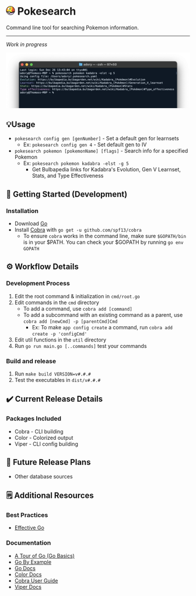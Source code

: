 <h1><img src="assets/repeat-ball.webp" width="24" height="24" /> Pokesearch</h1>
Command line tool for searching Pokemon information.

---

*Work in progress*

![Command line screenshot](assets/screenshot.png)

## 💡Usage
- `pokesearch config gen [genNumber]` - Set a default gen for learnsets
	- Ex: `pokesearch config gen 4` - Set default gen to IV
- `pokesearch pokemon [pokemonName] [flags]` - Search info for a specified Pokemon
	- Ex: `pokesearch pokemon kadabra -elst -g 5`
		- Get Bulbapedia links for Kadabra's Evolution, Gen V Learnset, Stats, and Type Effectiveness

## 🚀 Getting Started (Development)
### Installation
- Download [Go](https://go.dev/learn/)
- Install [Cobra](https://pkg.go.dev/github.com/spf13/cobra#section-readme) with `go get -u github.com/spf13/cobra`
	- To ensure `cobra` works in the command line, make sure `$GOPATH/bin` is in your $PATH. You can check your $GOPATH by running `go env GOPATH`

## ⚙️ Workflow Details
### Development Process
1. Edit the root command & initialization in `cmd/root.go`
2. Edit commands in the `cmd` directory 
	- To add a command, use `cobra add [command]`
	- To add a subcommand with an existing command as a parent, use `cobra add [newCmd] -p [parentCmd]Cmd`
		- Ex: To make `app config create` a command, run `cobra add create -p 'configCmd'`
3. Edit util functions in the `util` directory
4. Run `go run main.go [..commands]` test your commands 

### Build and release
1. Run `make build VERSION=v#.#.#`
2. Test the executables in `dist/v#.#.#`

## ✔️ Current Release Details
### Packages Included
- Cobra - CLI building
- Color - Colorized output
- Viper - CLI config building

## 📅 Future Release Plans
- Other database sources

## 🗒️ Additional Resources
### Best Practices
- [Effective Go](https://go.dev/doc/effective_go)
  
### Documentation
- [A Tour of Go (Go Basics)](https://go.dev/tour/welcome/1)
- [Go By Example](https://gobyexample.com/)
- [Go Docs](https://go.dev/doc/)
- [Color Docs](https://pkg.go.dev/github.com/fatih/color#section-readme)
- [Cobra User Guide](https://github.com/spf13/cobra/blob/master/user_guide.md)
- [Viper Docs](https://github.com/spf13/viper)

